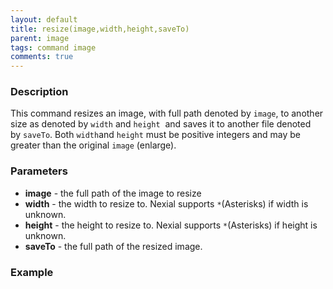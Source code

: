 ```yaml
---
layout: default
title: resize(image,width,height,saveTo)
parent: image
tags: command image
comments: true
---
```



### Description
This command resizes an image, with full path denoted by `image`, to another size as denoted by `width` and `height` 
and saves it to another file denoted by `saveTo`. Both `width`and `height` must be positive integers and may be 
greater than the original `image` (enlarge).


### Parameters
- **image** - the full path of the image to resize
- **width** - the width to resize to. Nexial supports `*`(Asterisks) if width is unknown.
- **height** - the height to resize to. Nexial supports `*`(Asterisks) if height is unknown.
- **saveTo** - the full path of the resized image.

### Example
